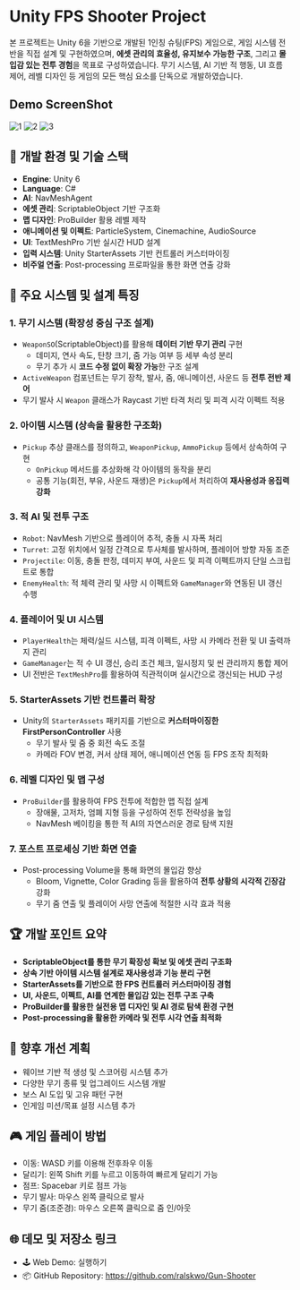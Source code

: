 # Unity FPS Shooter Project

본 프로젝트는 Unity 6을 기반으로 개발된 1인칭 슈팅(FPS) 게임으로, 게임 시스템 전반을 직접 설계 및 구현하였으며, **에셋 관리의 효율성, 유지보수 가능한 구조**, 그리고 **몰입감 있는 전투 경험**을 목표로 구성하였습니다. 무기 시스템, AI 기반 적 행동, UI 흐름 제어, 레벨 디자인 등 게임의 모든 핵심 요소를 단독으로 개발하였습니다.

## Demo ScreenShot

![1](https://github.com/user-attachments/assets/87cf7129-bf76-4805-a813-33d2aea1fea7)
![2](https://github.com/user-attachments/assets/8ed62b45-ce80-4705-b33b-ca7274d7b241)
![3](https://github.com/user-attachments/assets/285ce8f0-11e9-4e81-9ff8-4d91a3599d9f)

## 🔧 개발 환경 및 기술 스택

-   **Engine**: Unity 6
-   **Language**: C#
-   **AI**: NavMeshAgent
-   **에셋 관리**: ScriptableObject 기반 구조화
-   **맵 디자인**: ProBuilder 활용 레벨 제작
-   **애니메이션 및 이펙트**: ParticleSystem, Cinemachine, AudioSource
-   **UI**: TextMeshPro 기반 실시간 HUD 설계
-   **입력 시스템**: Unity StarterAssets 기반 컨트롤러 커스터마이징
-   **비주얼 연출**: Post-processing 프로파일을 통한 화면 연출 강화

## 🧩 주요 시스템 및 설계 특징

### 1. **무기 시스템 (확장성 중심 구조 설계)**

-   `WeaponSO`(ScriptableObject)를 활용해 **데이터 기반 무기 관리** 구현
    -   데미지, 연사 속도, 탄창 크기, 줌 가능 여부 등 세부 속성 분리
    -   무기 추가 시 **코드 수정 없이 확장 가능**한 구조 설계
-   `ActiveWeapon` 컴포넌트는 무기 장착, 발사, 줌, 애니메이션, 사운드 등 **전투 전반 제어**
-   무기 발사 시 `Weapon` 클래스가 Raycast 기반 타격 처리 및 피격 시각 이펙트 적용

### 2. **아이템 시스템 (상속을 활용한 구조화)**

-   `Pickup` 추상 클래스를 정의하고, `WeaponPickup`, `AmmoPickup` 등에서 상속하여 구현
    -   `OnPickup` 메서드를 추상화해 각 아이템의 동작을 분리
    -   공통 기능(회전, 부유, 사운드 재생)은 `Pickup`에서 처리하여 **재사용성과 응집력 강화**

### 3. **적 AI 및 전투 구조**

-   `Robot`: NavMesh 기반으로 플레이어 추적, 충돌 시 자폭 처리
-   `Turret`: 고정 위치에서 일정 간격으로 투사체를 발사하며, 플레이어 방향 자동 조준
-   `Projectile`: 이동, 충돌 판정, 데미지 부여, 사운드 및 피격 이펙트까지 단일 스크립트로 통합
-   `EnemyHealth`: 적 체력 관리 및 사망 시 이펙트와 `GameManager`와 연동된 UI 갱신 수행

### 4. **플레이어 및 UI 시스템**

-   `PlayerHealth`는 체력/실드 시스템, 피격 이펙트, 사망 시 카메라 전환 및 UI 출력까지 관리
-   `GameManager`는 적 수 UI 갱신, 승리 조건 체크, 일시정지 및 씬 관리까지 통합 제어
-   UI 전반은 `TextMeshPro`를 활용하여 직관적이며 실시간으로 갱신되는 HUD 구성

### 5. **StarterAssets 기반 컨트롤러 확장**

-   Unity의 `StarterAssets` 패키지를 기반으로 **커스터마이징한 FirstPersonController** 사용
    -   무기 발사 및 줌 중 회전 속도 조절
    -   카메라 FOV 변경, 커서 상태 제어, 애니메이션 연동 등 FPS 조작 최적화

### 6. **레벨 디자인 및 맵 구성**

-   `ProBuilder`를 활용하여 FPS 전투에 적합한 맵 직접 설계
    -   장애물, 고저차, 엄폐 지형 등을 구성하여 전투 전략성을 높임
    -   NavMesh 베이킹을 통한 적 AI의 자연스러운 경로 탐색 지원

### 7. **포스트 프로세싱 기반 화면 연출**

-   Post-processing Volume을 통해 화면의 몰입감 향상
    -   Bloom, Vignette, Color Grading 등을 활용하여 **전투 상황의 시각적 긴장감** 강화
    -   무기 줌 연출 및 플레이어 사망 연출에 적절한 시각 효과 적용

## 🏆 개발 포인트 요약

-   **ScriptableObject를 통한 무기 확장성 확보 및 에셋 관리 구조화**
-   **상속 기반 아이템 시스템 설계로 재사용성과 기능 분리 구현**
-   **StarterAssets를 기반으로 한 FPS 컨트롤러 커스터마이징 경험**
-   **UI, 사운드, 이펙트, AI를 연계한 몰입감 있는 전투 구조 구축**
-   **ProBuilder를 활용한 실전용 맵 디자인 및 AI 경로 탐색 환경 구현**
-   **Post-processing을 활용한 카메라 및 전투 시각 연출 최적화**

## 🔭 향후 개선 계획

-   웨이브 기반 적 생성 및 스코어링 시스템 추가
-   다양한 무기 종류 및 업그레이드 시스템 개발
-   보스 AI 도입 및 고유 패턴 구현
-   인게임 미션/목표 설정 시스템 추가

## 🎮 게임 플레이 방법

-   이동: WASD 키를 이용해 전후좌우 이동
-   달리기: 왼쪽 Shift 키를 누르고 이동하여 빠르게 달리기 가능
-   점프: Spacebar 키로 점프 가능
-   무기 발사: 마우스 왼쪽 클릭으로 발사
-   무기 줌(조준경): 마우스 오른쪽 클릭으로 줌 인/아웃

## 🌐 데모 및 저장소 링크

-   🕹️ Web Demo: 실행하기
-   📦 GitHub Repository: https://github.com/ralskwo/Gun-Shooter
